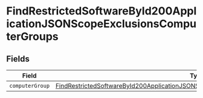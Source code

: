 # FindRestrictedSoftwareById200ApplicationJSONScopeExclusionsComputerGroups


## Fields

| Field                                                                                                                                                                                                       | Type                                                                                                                                                                                                        | Required                                                                                                                                                                                                    | Description                                                                                                                                                                                                 |
| ----------------------------------------------------------------------------------------------------------------------------------------------------------------------------------------------------------- | ----------------------------------------------------------------------------------------------------------------------------------------------------------------------------------------------------------- | ----------------------------------------------------------------------------------------------------------------------------------------------------------------------------------------------------------- | ----------------------------------------------------------------------------------------------------------------------------------------------------------------------------------------------------------- |
| `computerGroup`                                                                                                                                                                                             | [FindRestrictedSoftwareById200ApplicationJSONScopeExclusionsComputerGroupsComputerGroup](../../models/operations/findrestrictedsoftwarebyid200applicationjsonscopeexclusionscomputergroupscomputergroup.md) | :heavy_minus_sign:                                                                                                                                                                                          | N/A                                                                                                                                                                                                         |